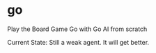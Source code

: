 # go

Play the Board Game Go with Go AI from scratch


Current State: Still a weak agent. It will get better.

